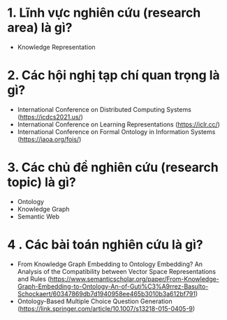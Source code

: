 
# 1. Lĩnh vực nghiên cứu (research area) là gì?
   - Knowledge Representation
# 2. Các hội nghị tạp chí quan trọng là gì?
   - International Conference on Distributed Computing Systems (https://icdcs2021.us/)
   - International Conference on Learning Representations (https://iclr.cc/)
   - International Conference on Formal Ontology in Information Systems (https://iaoa.org/fois/)
# 3. Các chủ đề nghiên cứu (research topic) là gì?
   - Ontology
   - Knowledge Graph
   - Semantic Web 
# 4 . Các bài toán nghiên cứu là gì?
   - From Knowledge Graph Embedding to Ontology Embedding? An Analysis of the Compatibility between Vector Space Representations and Rules (https://www.semanticscholar.org/paper/From-Knowledge-Graph-Embedding-to-Ontology-An-of-Guti%C3%A9rrez-Basulto-Schockaert/60347869db7d1940958ee465b3010b3a612bf791)
   - Ontology-Based Multiple Choice Question Generation (https://link.springer.com/article/10.1007/s13218-015-0405-9)
